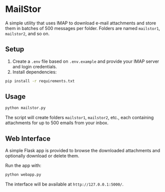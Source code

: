 # MailStor

A simple utility that uses IMAP to download e-mail attachments and store
them in batches of 500 messages per folder. Folders are named
`mailstor1`, `mailstor2`, and so on.

## Setup

1. Create a `.env` file based on `.env.example` and provide your IMAP
   server and login credentials.
2. Install dependencies:

```bash
pip install -r requirements.txt
```

## Usage

```bash
python mailstor.py
```

The script will create folders `mailstor1`, `mailstor2`, etc., each
containing attachments for up to 500 emails from your inbox.

## Web Interface

A simple Flask app is provided to browse the downloaded attachments and
optionally download or delete them.

Run the app with:

```bash
python webapp.py
```

The interface will be available at `http://127.0.0.1:5000/`.
